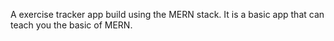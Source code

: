 A exercise tracker app build using the MERN stack. It is a basic app that can teach you the basic of MERN.
